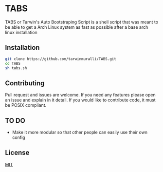 # TABS
TABS or Tarwin's Auto Bootstraping Script is a shell script that was meant to be able to get a Arch Linux system as fast as possible after a base arch linux installation

## Installation

```bash
git clone https://github.com/tarwinmuralli/TABS.git
cd TABS
sh tabs.sh
```
## Contributing
Pull request and issues are welcome.  If you need any features please open an issue and explain in it detail. If you would like to contribute code, it must be POSIX compliant.

## TO DO
- Make it more modular so that other people can easily use their own config

## License
[MIT](https://choosealicense.com/licenses/mit/)

